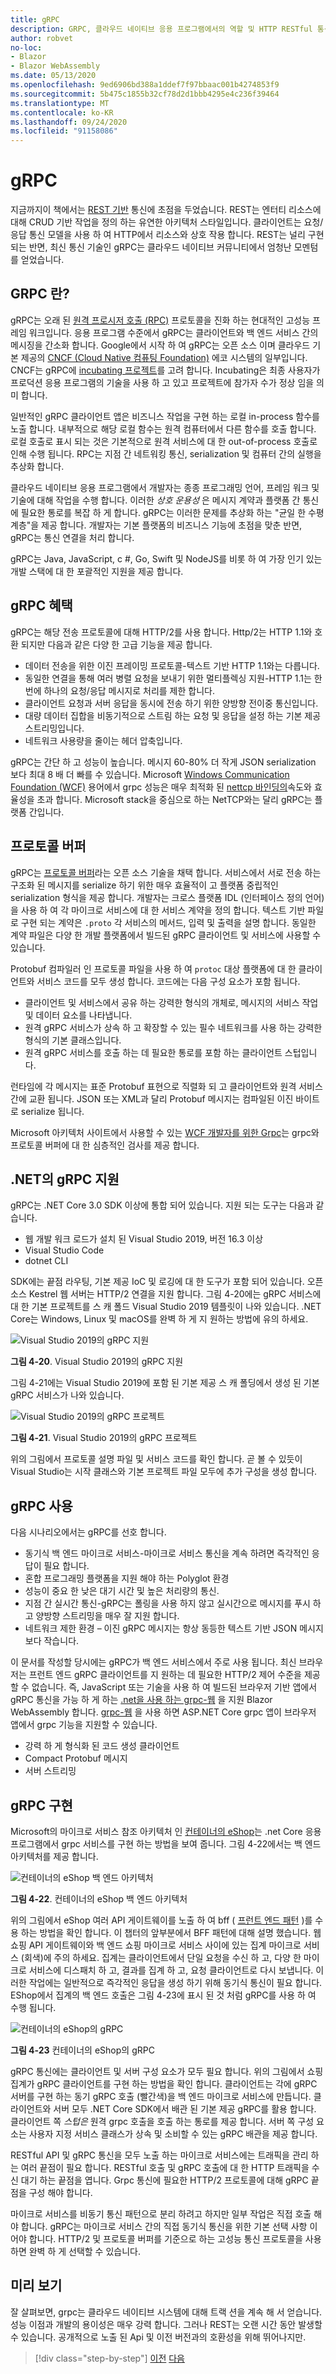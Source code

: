 ```yaml
---
title: gRPC
description: GRPC, 클라우드 네이티브 응용 프로그램에서의 역할 및 HTTP RESTful 통신과 어떻게 다른 지에 대해 알아봅니다.
author: robvet
no-loc:
- Blazor
- Blazor WebAssembly
ms.date: 05/13/2020
ms.openlocfilehash: 9ed6906bd388a1ddef7f97bbaac001b4274853f9
ms.sourcegitcommit: 5b475c1855b32cf78d2d1bbb4295e4c236f39464
ms.translationtype: MT
ms.contentlocale: ko-KR
ms.lasthandoff: 09/24/2020
ms.locfileid: "91158086"
---
```

# <a name="grpc"></a>gRPC

지금까지이 책에서는 [REST 기반](/azure/architecture/best-practices/api-design) 통신에 초점을 두었습니다. REST는 엔터티 리소스에 대해 CRUD 기반 작업을 정의 하는 유연한 아키텍처 스타일입니다. 클라이언트는 요청/응답 통신 모델을 사용 하 여 HTTP에서 리소스와 상호 작용 합니다. REST는 널리 구현 되는 반면, 최신 통신 기술인 gRPC는 클라우드 네이티브 커뮤니티에서 엄청난 모멘텀를 얻었습니다.

## <a name="what-is-grpc"></a>GRPC 란?

gRPC는 오래 된 [원격 프로시저 호출 (RPC)](https://en.wikipedia.org/wiki/Remote_procedure_call) 프로토콜을 진화 하는 현대적인 고성능 프레임 워크입니다. 응용 프로그램 수준에서 gRPC는 클라이언트와 백 엔드 서비스 간의 메시징을 간소화 합니다. Google에서 시작 하 여 gRPC는 오픈 소스 이며 클라우드 기본 제공의  [CNCF (Cloud Native 컴퓨팅 Foundation)](https://www.cncf.io/) 에코 시스템의 일부입니다. CNCF는 gRPC에 [incubating 프로젝트](https://github.com/cncf/toc/blob/master/process/graduation_criteria.adoc)를 고려 합니다. Incubating은 최종 사용자가 프로덕션 응용 프로그램의 기술을 사용 하 고 있고 프로젝트에 참가자 수가 정상 임을 의미 합니다.

일반적인 gRPC 클라이언트 앱은 비즈니스 작업을 구현 하는 로컬 in-process 함수를 노출 합니다. 내부적으로 해당 로컬 함수는 원격 컴퓨터에서 다른 함수를 호출 합니다. 로컬 호출로 표시 되는 것은 기본적으로 원격 서비스에 대 한 out-of-process 호출로 인해 수행 됩니다. RPC는 지점 간 네트워킹 통신, serialization 및 컴퓨터 간의 실행을 추상화 합니다.

클라우드 네이티브 응용 프로그램에서 개발자는 종종 프로그래밍 언어, 프레임 워크 및 기술에 대해 작업을 수행 합니다. 이러한 *상호 운용성* 은 메시지 계약과 플랫폼 간 통신에 필요한 통로를 복잡 하 게 합니다.  gRPC는 이러한 문제를 추상화 하는 "균일 한 수평 계층"을 제공 합니다. 개발자는 기본 플랫폼의 비즈니스 기능에 초점을 맞춘 반면, gRPC는 통신 연결을 처리 합니다.

gRPC는 Java, JavaScript, c #, Go, Swift 및 NodeJS를 비롯 하 여 가장 인기 있는 개발 스택에 대 한 포괄적인 지원을 제공 합니다.

## <a name="grpc-benefits"></a>gRPC 혜택

gRPC는 해당 전송 프로토콜에 대해 HTTP/2를 사용 합니다. Http/2는 HTTP 1.1와 호환 되지만 다음과 같은 다양 한 고급 기능을 제공 합니다.

- 데이터 전송을 위한 이진 프레이밍 프로토콜-텍스트 기반 HTTP 1.1와는 다릅니다.
- 동일한 연결을 통해 여러 병렬 요청을 보내기 위한 멀티플렉싱 지원-HTTP 1.1는 한 번에 하나의 요청/응답 메시지로 처리를 제한 합니다.
- 클라이언트 요청과 서버 응답을 동시에 전송 하기 위한 양방향 전이중 통신입니다.
- 대량 데이터 집합을 비동기적으로 스트림 하는 요청 및 응답을 설정 하는 기본 제공 스트리밍입니다.
- 네트워크 사용량을 줄이는 헤더 압축입니다.

gRPC는 간단 하 고 성능이 높습니다. 메시지 60-80% 더 작게 JSON serialization 보다 최대 8 배 더 빠를 수 있습니다. Microsoft [Windows Communication Foundation (WCF)](../../framework/wcf/whats-wcf.md) 용어에서 grpc 성능은 매우 최적화 된 [nettcp 바인딩의](/dotnet/api/system.servicemodel.nettcpbinding?view=netframework-4.8)속도와 효율성을 초과 합니다. Microsoft stack을 중심으로 하는 NetTCP와는 달리 gRPC는 플랫폼 간입니다.

## <a name="protocol-buffers"></a>프로토콜 버퍼

gRPC는 [프로토콜 버퍼](https://developers.google.com/protocol-buffers/docs/overview)라는 오픈 소스 기술을 채택 합니다. 서비스에서 서로 전송 하는 구조화 된 메시지를 serialize 하기 위한 매우 효율적이 고 플랫폼 중립적인 serialization 형식을 제공 합니다. 개발자는 크로스 플랫폼 IDL (인터페이스 정의 언어)을 사용 하 여 각 마이크로 서비스에 대 한 서비스 계약을 정의 합니다. 텍스트 기반 파일로 구현 되는 계약은 `.proto` 각 서비스의 메서드, 입력 및 출력을 설명 합니다. 동일한 계약 파일은 다양 한 개발 플랫폼에서 빌드된 gRPC 클라이언트 및 서비스에 사용할 수 있습니다.

Protobuf 컴파일러 인 프로토콜 파일을 사용 하 여 `protoc` 대상 플랫폼에 대 한 클라이언트와 서비스 코드를 모두 생성 합니다. 코드에는 다음 구성 요소가 포함 됩니다.

- 클라이언트 및 서비스에서 공유 하는 강력한 형식의 개체로, 메시지의 서비스 작업 및 데이터 요소를 나타냅니다.
- 원격 gRPC 서비스가 상속 하 고 확장할 수 있는 필수 네트워크를 사용 하는 강력한 형식의 기본 클래스입니다.
- 원격 gRPC 서비스를 호출 하는 데 필요한 통로를 포함 하는 클라이언트 스텁입니다.

런타임에 각 메시지는 표준 Protobuf 표현으로 직렬화 되 고 클라이언트와 원격 서비스 간에 교환 됩니다. JSON 또는 XML과 달리 Protobuf 메시지는 컴파일된 이진 바이트로 serialize 됩니다.

Microsoft 아키텍처 사이트에서 사용할 수 있는 [WCF 개발자를 위한 Grpc](../grpc-for-wcf-developers/index.md)는 grpc와 프로토콜 버퍼에 대 한 심층적인 검사를 제공 합니다.

## <a name="grpc-support-in-net"></a>.NET의 gRPC 지원

gRPC는 .NET Core 3.0 SDK 이상에 통합 되어 있습니다. 지원 되는 도구는 다음과 같습니다.

- 웹 개발 워크 로드가 설치 된 Visual Studio 2019, 버전 16.3 이상
- Visual Studio Code
- dotnet CLI

SDK에는 끝점 라우팅, 기본 제공 IoC 및 로깅에 대 한 도구가 포함 되어 있습니다. 오픈 소스 Kestrel 웹 서버는 HTTP/2 연결을 지원 합니다. 그림 4-20에는 gRPC 서비스에 대 한 기본 프로젝트를 스 캐 폴드 Visual Studio 2019 템플릿이 나와 있습니다. .NET Core는 Windows, Linux 및 macOS를 완벽 하 게 지 원하는 방법에 유의 하세요.

![Visual Studio 2019의 gRPC 지원](./media/visual-studio-2019-grpc-template.png)

**그림 4-20**. Visual Studio 2019의 gRPC 지원
  
그림 4-21에는 Visual Studio 2019에 포함 된 기본 제공 스 캐 폴딩에서 생성 된 기본 gRPC 서비스가 나와 있습니다.  

![Visual Studio 2019의 gRPC 프로젝트](./media/grpc-project.png  )

**그림 4-21**. Visual Studio 2019의 gRPC 프로젝트

위의 그림에서 프로토콜 설명 파일 및 서비스 코드를 확인 합니다. 곧 볼 수 있듯이 Visual Studio는 시작 클래스와 기본 프로젝트 파일 모두에 추가 구성을 생성 합니다.

## <a name="grpc-usage"></a>gRPC 사용

다음 시나리오에서는 gRPC를 선호 합니다.

- 동기식 백 엔드 마이크로 서비스-마이크로 서비스 통신을 계속 하려면 즉각적인 응답이 필요 합니다.
- 혼합 프로그래밍 플랫폼을 지원 해야 하는 Polyglot 환경
- 성능이 중요 한 낮은 대기 시간 및 높은 처리량의 통신.
- 지점 간 실시간 통신-gRPC는 폴링을 사용 하지 않고 실시간으로 메시지를 푸시 하 고 양방향 스트리밍을 매우 잘 지원 합니다.
- 네트워크 제한 환경 – 이진 gRPC 메시지는 항상 동등한 텍스트 기반 JSON 메시지 보다 작습니다.

이 문서를 작성할 당시에는 gRPC가 백 엔드 서비스에서 주로 사용 됩니다. 최신 브라우저는 프런트 엔드 gRPC 클라이언트를 지 원하는 데 필요한 HTTP/2 제어 수준을 제공할 수 없습니다. 즉, JavaScript 또는 기술을 사용 하 여 빌드된 브라우저 기반 앱에서 gRPC 통신을 가능 하 게 하는 [.net을 사용 하는 grpc-웹](https://devblogs.microsoft.com/aspnet/grpc-web-for-net-now-available/) 을 지원 Blazor WebAssembly 합니다. [grpc-웹](https://github.com/grpc/grpc/blob/master/doc/PROTOCOL-WEB.md) 을 사용 하면 ASP.NET Core grpc 앱이 브라우저 앱에서 grpc 기능을 지원할 수 있습니다.

- 강력 하 게 형식화 된 코드 생성 클라이언트
- Compact Protobuf 메시지
- 서버 스트리밍

## <a name="grpc-implementation"></a>gRPC 구현

Microsoft의 마이크로 서비스 참조 아키텍처 인 [컨테이너의 eShop](https://github.com/dotnet-architecture/eShopOnContainers)는 .net Core 응용 프로그램에서 grpc 서비스를 구현 하는 방법을 보여 줍니다. 그림 4-22에서는 백 엔드 아키텍처를 제공 합니다.

![컨테이너의 eShop 백 엔드 아키텍처](./media/eshop-with-aggregators.png)

**그림 4-22**. 컨테이너의 eShop 백 엔드 아키텍처

위의 그림에서 eShop 여러 API 게이트웨이를 노출 하 여 bff ( [프런트 엔드 패턴](/azure/architecture/patterns/backends-for-frontends) )를 수용 하는 방법을 확인 합니다. 이 챕터의 앞부분에서 BFF 패턴에 대해 설명 했습니다. 웹 쇼핑 API 게이트웨이와 백 엔드 쇼핑 마이크로 서비스 사이에 있는 집계 마이크로 서비스 (회색)에 주의 하세요. 집계는 클라이언트에서 단일 요청을 수신 하 고, 다양 한 마이크로 서비스에 디스패치 하 고, 결과를 집계 하 고, 요청 클라이언트로 다시 보냅니다. 이러한 작업에는 일반적으로 즉각적인 응답을 생성 하기 위해 동기식 통신이 필요 합니다. EShop에서 집계의 백 엔드 호출은 그림 4-23에 표시 된 것 처럼 gRPC를 사용 하 여 수행 됩니다.

![컨테이너의 eShop의 gRPC](./media/grpc-implementation.png)

**그림 4-23** 컨테이너의 eShop의 gRPC

gRPC 통신에는 클라이언트 및 서버 구성 요소가 모두 필요 합니다. 위의 그림에서 쇼핑 집계가 gRPC 클라이언트를 구현 하는 방법을 확인 합니다. 클라이언트는 각에 gRPC 서버를 구현 하는 동기 gRPC 호출 (빨간색)을 백 엔드 마이크로 서비스에 만듭니다. 클라이언트와 서버 모두 .NET Core SDK에서 배관 된 기본 제공 gRPC를 활용 합니다. 클라이언트 쪽 *스텁은* 원격 grpc 호출을 호출 하는 통로를 제공 합니다. 서버 쪽 구성 요소는 사용자 지정 서비스 클래스가 상속 및 소비할 수 있는 gRPC 배관을 제공 합니다.

RESTful API 및 gRPC 통신을 모두 노출 하는 마이크로 서비스에는 트래픽을 관리 하는 여러 끝점이 필요 합니다. RESTful 호출 및 gRPC 호출에 대 한 HTTP 트래픽을 수신 대기 하는 끝점을 엽니다. Grpc 통신에 필요한 HTTP/2 프로토콜에 대해 gRPC 끝점을 구성 해야 합니다.

마이크로 서비스를 비동기 통신 패턴으로 분리 하려고 하지만 일부 작업은 직접 호출 해야 합니다. gRPC는 마이크로 서비스 간의 직접 동기식 통신을 위한 기본 선택 사항 이어야 합니다. HTTP/2 및 프로토콜 버퍼를 기준으로 하는 고성능 통신 프로토콜을 사용 하면 완벽 하 게 선택할 수 있습니다.

## <a name="looking-ahead"></a>미리 보기

잘 살펴보면, grpc는 클라우드 네이티브 시스템에 대해 트랙 션을 계속 해 서 얻습니다. 성능 이점과 개발의 용이성은 매우 강력 합니다. 그러나 REST는 오랜 시간 동안 발생할 수 있습니다. 공개적으로 노출 된 Api 및 이전 버전과의 호환성을 위해 뛰어나지만.

>[!div class="step-by-step"]
>[이전](service-to-service-communication.md)
>[다음](service-mesh-communication-infrastructure.md)
